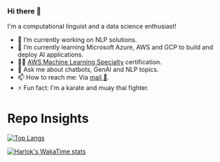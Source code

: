 ### Hi there 👋

<!---
**kit57/kit57** is a ✨ _special_ ✨ repository because its `README.md` (this file) appears on your GitHub profile.
Here are some ideas to get you started:
--->

I'm a computational linguist and a data science enthusiast!

- 🔭 I’m currently working on NLP solutions.
- 🌱 I’m currently learning Microsoft Azure, AWS and GCP to build and deploy AI applications.
- 👨‍💻 [AWS Machine Learning Specialty](https://aws.amazon.com/certification/certified-machine-learning-specialty/) certification.
- 💬 Ask me about chatbots, GenAI and NLP topics.
- 📫 How to reach me: Via <a href="mailto:maclakun@hotmail.com">mail 📧</a>.
- ⚡ Fun fact: I'm a karate and muay thai fighter.


# Repo Insights
[![Top Langs](https://github-readme-stats.vercel.app/api/top-langs/?username=kit57&layout=compact)](https://github.com/anuraghazra/github-readme-stats)

[![Harlok's WakaTime stats](https://github-readme-stats.vercel.app/api/wakatime?username=kit57)](https://github.com/anuraghazra/github-readme-stats)
